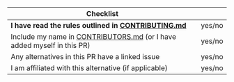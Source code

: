 [//]: # ( Every alternative in your pull request MUST have an linked issue)

| Checklist |   |
| --------- | - |
| **I have read the rules outlined in [CONTRIBUTING.md]** | yes/no |
| Include my name in [CONTRIBUTORS.md] (or I have added myself in this PR) | yes/no |
| Any alternatives in this PR have a linked issue | yes/no |
| I am affiliated with this alternative (if applicable) | yes/no |

[CONTRIBUTING.md]: ../blob/master/CONTRIBUTING.md
[CONTRIBUTORS.md]: ../blob/master/CONTRIBUTORS.md